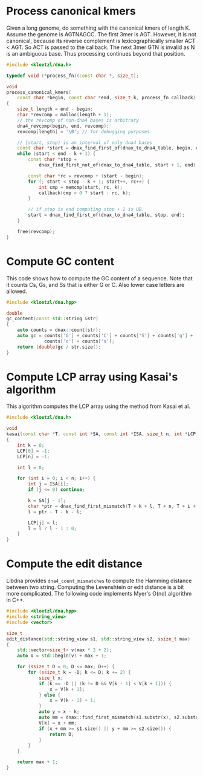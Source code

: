 # Process canonical kmers

Given a long genome, do something with the canonical kmers of length K. Assume the genome is AGTNAGCC. The first 3mer is AGT. However, it is not canonical, because its reverse complement is lexicographically smaller ACT < AGT. So ACT is passed to the callback. The next 3mer GTN is invalid as N is an ambiguous base. Thus processing continues beyond that position.

```C++
#include <kloetzl/dna.h>

typedef void (*process_fn)(const char *, size_t);

void
process_canonical_kmers(
	const char *begin, const char *end, size_t k, process_fn callback)
{
	size_t length = end - begin;
	char *revcomp = malloc(length + 1);
	// the revcomp of non-dna4 bases is arbitrary
	dna4_revcomp(begin, end, revcomp);
	revcomp[length] = '\0'; // for debugging purposes

	// [start, stop) is an interval of only dna4 bases
	const char *start = dnax_find_first_of(dnax_to_dna4_table, begin, end);
	while (start < end - k + 1) {
		const char *stop =
			dnax_find_first_not_of(dnax_to_dna4_table, start + 1, end);

		const char *rc = revcomp + (start - begin);
		for (; start < stop - k + 1; start++, rc++) {
			int cmp = memcmp(start, rc, k);
			callback(cmp < 0 ? start : rc, k);
		}

		// if stop is end computing stop + 1 is UB.
		start = dnax_find_first_of(dnax_to_dna4_table, stop, end);
	}

	free(revcomp);
}
```

# Compute GC content

This code shows how to compute the GC content of a sequence. Note that it counts Cs, Gs, and Ss that is either G or C. Also lower case letters are allowed.

```C++
#include <kloetzl/dna.hpp>

double
gc_content(const std::string &str)
{
	auto counts = dnax::count(str);
	auto gc = counts['G'] + counts['C'] + counts['S'] + counts['g'] +
			  counts['c'] + counts['s'];
	return (double)gc / str.size();
}
```

# Compute LCP array using Kasai's algorithm

This algorithm computes the LCP array using the method from Kasai et al.

```C++
#include <kloetzl/dna.h>

void
kasai(const char *T, const int *SA, const int *ISA, size_t n, int *LCP)
{
	int k = 0;
	LCP[0] = -1;
	LCP[n] = -1;

	int l = 0;

	for (int i = 0; i < n; i++) {
		int j = ISA[i];
		if (j <= 0) continue;

		k = SA[j - 1];
		char *ptr = dnax_find_first_mismatch(T + k + l, T + n, T + i + l);
		l = ptr - T - k - l;

		LCP[j] = l;
		l = l ? l - 1 : 0;
	}
}
```

# Compute the edit distance

Libdna provides `dna4_count_mismatches` to compute the Hamming distance between two string. Computing the Levenshtein or edit distance is a bit more complicated. The following code implements Myer's O(nd) algorithm in C++.

```C++
#include <kloetzl/dna.hpp>
#include <string_view>
#include <vector>

size_t
edit_distance(std::string_view s1, std::string_view s2, ssize_t max)
{
	std::vector<size_t> v(max * 2 + 2);
	auto V = std::begin(v) + max + 1;

	for (ssize_t D = 0; D <= max; D++) {
		for (ssize_t k = -D; k <= D; k += 2) {
			size_t x;
			if (k == -D || (k != D && V[k - 1] < V[k + 1])) {
				x = V[k + 1];
			} else {
				x = V[k - 1] + 1;
			}
			auto y = x - k;
			auto mm = dnax::find_first_mismatch(s1.substr(x), s2.substr(y));
			V[k] = x + mm;
			if (x + mm >= s1.size() || y + mm >= s2.size()) {
				return D;
			}
		}
	}

	return max + 1;
}
```
